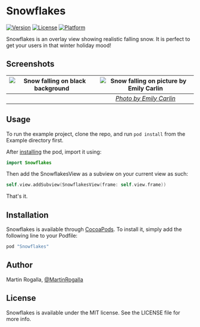 # Snowflakes

[![Version](https://img.shields.io/cocoapods/v/Snowflakes.svg?style=flat)](http://cocoapods.org/pods/Snowflakes)
[![License](https://img.shields.io/cocoapods/l/Snowflakes.svg?style=flat)](http://cocoapods.org/pods/Snowflakes)
[![Platform](https://img.shields.io/cocoapods/p/Snowflakes.svg?style=flat)](http://cocoapods.org/pods/Snowflakes)

Snowflakes is an overlay view showing realistic falling snow. It is perfect to get your users in that winter holiday mood!

## Screenshots
|![Snow falling on black background](http://i.imgur.com/chU5DyI.gif)|![Snow falling on picture by Emily Carlin](http://i.imgur.com/MXmfjx4.gif)|
|:-------------:|:-------------:|
|  |*[Photo by Emily Carlin](https://flic.kr/p/7DyHES)*|



## Usage

To run the example project, clone the repo, and run `pod install` from the Example directory first.

After [installing](#installation) the pod, import it using:
```swift
import Snowflakes
```
Then add the SnowflakesView as a subview on your current view as such:
```swift
self.view.addSubview(SnowflakesView(frame: self.view.frame))
```
That's it.

## Installation

Snowflakes is available through [CocoaPods](http://cocoapods.org). To install
it, simply add the following line to your Podfile:

```ruby
pod "Snowflakes"
```

## Author

Martin Rogalla, [@MartinRogalla](https://twitter.com/MartinRogalla)

## License

Snowflakes is available under the MIT license. See the LICENSE file for more info.